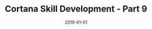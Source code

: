 ---
date: 2019-01-01
title: Cortana Skill Development - Part 9
video_id: dcB9mwaor7I
description: Adding simple prompt validation and retry logic in Microsoft Cortana.
categories:
  - Microsoft-Cortana
resources:
  - name: Source code
    link: https://github.com/skilltemplates/
  - name: Dabble Lab
    link: https://dabblelab.com
type: Video
set: cortana-development-101
set_order: 9
---